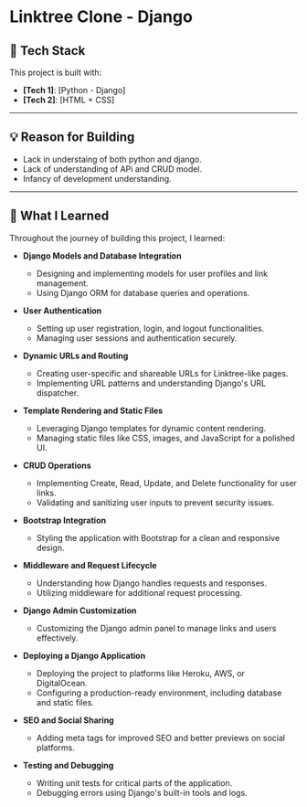 # Linktree Clone - Django

## 🚀 Tech Stack

This project is built with:

- **[Tech 1]**: [Python - Django]
- **[Tech 2]**: [HTML + CSS]

---

## 💡 Reason for Building

- Lack in understaing of both python and django.
- Lack of understanding of APi and CRUD model.
- Infancy of development understanding.

---

## 🌱 What I Learned

Throughout the journey of building this project, I learned:

- **Django Models and Database Integration**  
  - Designing and implementing models for user profiles and link management.  
  - Using Django ORM for database queries and operations.  

- **User Authentication**  
  - Setting up user registration, login, and logout functionalities.  
  - Managing user sessions and authentication securely.

- **Dynamic URLs and Routing**  
  - Creating user-specific and shareable URLs for Linktree-like pages.  
  - Implementing URL patterns and understanding Django's URL dispatcher.

- **Template Rendering and Static Files**  
  - Leveraging Django templates for dynamic content rendering.  
  - Managing static files like CSS, images, and JavaScript for a polished UI.

- **CRUD Operations**  
  - Implementing Create, Read, Update, and Delete functionality for user links.  
  - Validating and sanitizing user inputs to prevent security issues.

- **Bootstrap Integration**  
  - Styling the application with Bootstrap for a clean and responsive design.  

- **Middleware and Request Lifecycle**  
  - Understanding how Django handles requests and responses.  
  - Utilizing middleware for additional request processing.

- **Django Admin Customization**  
  - Customizing the Django admin panel to manage links and users effectively.  

- **Deploying a Django Application**  
  - Deploying the project to platforms like Heroku, AWS, or DigitalOcean.  
  - Configuring a production-ready environment, including database and static files.

- **SEO and Social Sharing**  
  - Adding meta tags for improved SEO and better previews on social platforms.  

- **Testing and Debugging**  
  - Writing unit tests for critical parts of the application.  
  - Debugging errors using Django's built-in tools and logs.
